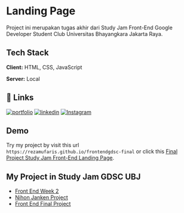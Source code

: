 
# Landing Page

Project ini merupakan tugas akhir dari Study Jam Front-End Google Developer Student Club Universitas Bhayangkara Jakarta Raya.

## Tech Stack

**Client:** HTML, CSS, JavaScript

**Server:** Local


## 🔗 Links
[![portfolio](https://img.shields.io/badge/my_portfolio-000?style=for-the-badge&logo=ko-fi&logoColor=white)](https://rezamufaris.github.io/portfolio)
[![linkedin](https://img.shields.io/badge/linkedin-0A66C2?style=for-the-badge&logo=linkedin&logoColor=white)](https://www.linkedin.com/fahrezamufaris)
[![Instagram](https://img.shields.io/badge/Instagram-E4405F?style=for-the-badge&logo=instagram&logoColor=white)](https://www.instagram.com/rezamufaris)


## Demo

Try my project by visit this url `https://rezamufaris.github.io/frontendgdsc-final` or click this [Final Project Study Jam Front-End Landing Page](https://rezamufaris.github.io/frontendgdsc-final).
## My Project in Study Jam GDSC UBJ

 - [Front End Week 2](https://github.com/rezamufaris/frontendgdsc-week2)
 - [Nihon Janken Project](https://rezamufaris.github.io/nihon-janken)
 - [Front End Final Project](https://github.com/rezamufaris/frontendgdsc-final)